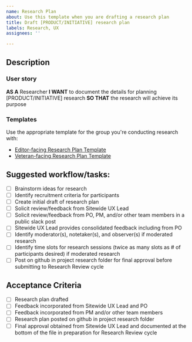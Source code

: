 ```yaml
---
name: Research Plan
about: Use this template when you are drafting a research plan
title: Draft [PRODUCT/INITIATIVE] research plan
labels: Research, UX
assignees: ''

---
```


## Description

### User story
**AS A** Researcher
**I WANT** to document the details for planning [PRODUCT/INITIATIVE] research
**SO THAT** the research will achieve its purpose

### Templates
Use the appropriate template for the group you're conducting research with:
- [Editor-facing Research Plan Template](https://github.com/department-of-veterans-affairs/va.gov-team/blob/master/platform/cms/research/sitewide-cms-editor-research-plan-template.md)
- [Veteran-facing Research Plan Template](https://github.com/department-of-veterans-affairs/va.gov-team/blob/master/platform/research/research-plan-template.md)

## Suggested workflow/tasks:
- [ ] Brainstorm ideas for research
- [ ] Identify recruitment criteria for participants
- [ ] Create initial draft of research plan
- [ ] Solicit review/feedback from Sitewide UX Lead
- [ ] Solicit review/feedback from PO, PM, and/or other team members in a public slack post
- [ ] Sitewide UX Lead provides consolidated feedback including from PO
- [ ] Identify moderator(s), notetaker(s), and observer(s) if moderated research
- [ ] Identify time slots for research sessions (twice as many slots as # of participants desired) if moderated research
- [ ] Post on github in project research folder for final approval before submitting to Research Review cycle

## Acceptance Criteria
- [ ] Research plan drafted
- [ ] Feedback incorporated from Sitewide UX Lead and PO
- [ ] Feedback incorporated from PM and/or other team members
- [ ] Research plan posted on github in project research folder
- [ ] Final approval obtained from Sitewide UX Lead and documented at the bottom of the file in preparation for Research Review cycle
